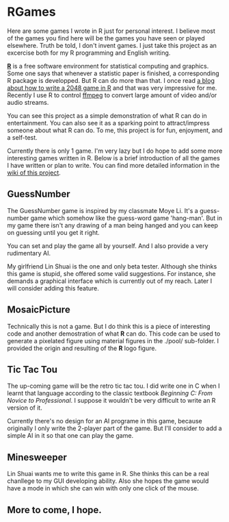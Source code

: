 # RGames
Here are some games I wrote in R just for personal interest. I believe most of the games you find here will be the games you have seen or played elsewhere. Truth be told, I don't invent games. I just take this project as an excercise both for my R programming and English writing.

[**R**](https://www.r-project.org/) is a free software environment for statistical computing and graphics. Some one says that whenever a statistic paper is finished, a corresponding R package is developped. But R can do more than that. I once read [a blog about how to write a 2048 game in R](http://blog.fens.me/r-game-2048/) and that was very impressive for me. Recently I use R to control [ffmpeg](https://ffmpeg.org/) to convert large amount of video and/or audio streams. 

You can see this project as a simple demonstration of what R can do in entertainment. You can also see it as a sparking point to attract/impress someone about what R can do. To me, this project is for fun, enjoyment, and a self-test.

Currently there is only 1 game. I'm very lazy but I do hope to add some more interesting games written in R. Below is a brief introduction of all the games I have written or plan to write. You can find more detailed information in the [wiki of this project](https://github.com/fenguoerbian/RGames/wiki).

## GuessNumber
The GuessNumber game is inspired by my classmate Moye Li. It's a guess-number game which somehow like the guess-word game 'hang-man'. But in my game there isn't any drawing of a man being hanged and you can keep on guessing until you get it right.

You can set and play the game all by yourself. And I also provide a very rudimentary AI.

My girlfriend Lin Shuai is the one and only beta tester. Although she thinks this game is stupid, she offered some valid suggestions. For instance, she demands a graphical interface which is currently out of my reach. Later I will consider adding this feature.

## MosaicPicture ##
Technically this is not a game. But I do think this is a piece of interesting code and another demostration of what **R** can do. This code can be used to generate a pixelated figure using material figures in the ./pool/ sub-folder. I provided the origin and resulting of the **R** logo figure.

## Tic Tac Tou
The up-coming game will be the retro tic tac tou. I did write one in C when I learnt that language according to the classic textbook *Beginning C: From Novice to Professional*. I suppose it wouldn't be very difficult to write an R version of it. 

Currently there's no design for an AI programe in this game, because originally I only write the 2-player part of the game. But I'll consider to add a simple AI in it so that one can play the game.

## Minesweeper
Lin Shuai wants me to write this game in R. She thinks this can be a real chanllege to my GUI developing ability. Also she hopes the game would have a mode in which she can win with only one click of the mouse.

## More to come, I hope.